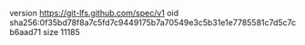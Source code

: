 version https://git-lfs.github.com/spec/v1
oid sha256:0f35bd78f8a7c5fd7c9449175b7a70549e3c5b31e1e7785581c7d5c7cb6aad71
size 11185
